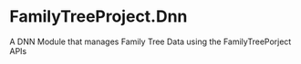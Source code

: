 # FamilyTreeProject.Dnn
A DNN Module that manages Family Tree Data using the FamilyTreePorject APIs
